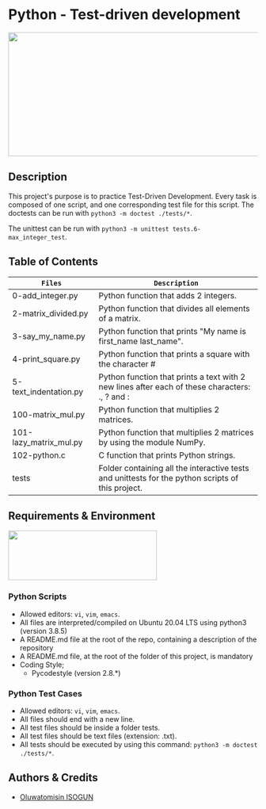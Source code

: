 # Python - Test-driven development
<p align="center">
<img src="https://s3.amazonaws.com/intranet-projects-files/holbertonschool-higher-level_programming+/246/giphy-4.gif" width="600" height="250" />
</p>
  
## Description
This project's purpose is to practice Test-Driven Development. Every task is composed of one script, and one corresponding test file for this script. The doctests can be run with `python3 -m doctest ./tests/*`.

The unittest can be run with `python3 -m unittest tests.6-max_integer_test`.

## Table of Contents
| **`Files`** | **`Description`** |
| --- | --- |
| 0-add_integer.py	| Python function that adds 2 integers. |
| 2-matrix_divided.py	| Python function that divides all elements of a matrix. |
| 3-say_my_name.py	| Python function that prints "My name is first_name last_name". |
| 4-print_square.py	| Python function that prints a square with the character # |
| 5-text_indentation.py	| Python function that prints a text with 2 new lines after each of these characters: ., ? and : |
| 100-matrix_mul.py	| Python function that multiplies 2 matrices. |
| 101-lazy_matrix_mul.py	| Python function that multiplies 2 matrices by using the module NumPy. |
| 102-python.c	| C function that prints Python strings. |
| tests	| Folder containing all the interactive tests and unittests for the python scripts of this project. |


## Requirements & Environment
<img src="https://alx-apply.hbtn.io/brand_alx/share_image_2019.jpg" width="300" height="100" />

### Python Scripts
- Allowed editors: `vi`, `vim`, `emacs`.
- All files are interpreted/compiled on Ubuntu 20.04 LTS using python3 (version 3.8.5)
- A README.md file at the root of the repo, containing a description of the repository
- A README.md file, at the root of the folder of this project, is mandatory
- Coding Style;
  - Pycodestyle (version 2.8.*)

###  Python Test Cases
- Allowed editors: `vi`, `vim`, `emacs`.
- All files should end with a new line.
- All test files should be inside a folder tests.
- All test files should be text files (extension: .txt).
- All tests should be executed by using this command: `python3 -m doctest ./tests/*`.

## Authors & Credits
- [Oluwatomisin ISOGUN](https://github.com/TosinISOGUN)

